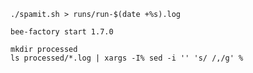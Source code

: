 ```
./spamit.sh > runs/run-$(date +%s).log
```

```
bee-factory start 1.7.0
```

```
mkdir processed
ls processed/*.log | xargs -I% sed -i '' 's/ /,/g' %
```
